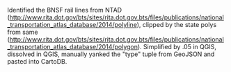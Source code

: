Identified the BNSF rail lines from NTAD (http://www.rita.dot.gov/bts/sites/rita.dot.gov.bts/files/publications/national_transportation_atlas_database/2014/polyline), clipped by the state polys from same (http://www.rita.dot.gov/bts/sites/rita.dot.gov.bts/files/publications/national_transportation_atlas_database/2014/polygon). Simplified by .05 in QGIS, dissolved in QGIS, manually yanked the "type" tuple from GeoJSON and pasted into CartoDB.